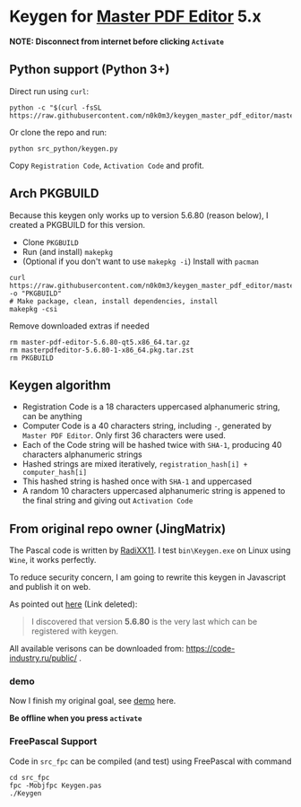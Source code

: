 # Keygen for [Master PDF Editor](https://code-industry.net/masterpdfeditor/) 5.x

**NOTE: Disconnect from internet before clicking `Activate`**

## Python support (Python 3+)
Direct run using `curl`:
```
python -c "$(curl -fsSL https://raw.githubusercontent.com/n0k0m3/keygen_master_pdf_editor/master/src_python/keygen.py)"
```
Or clone the repo and run:
```
python src_python/keygen.py
```
Copy `Registration Code`, `Activation Code` and profit.
## Arch PKGBUILD
Because this keygen only works up to version 5.6.80 (reason below), I created a PKGBUILD for this version.

- Clone `PKGBUILD`
- Run (and install) `makepkg`
- (Optional if you don't want to use `makepkg -i`) Install with `pacman`
```
curl https://raw.githubusercontent.com/n0k0m3/keygen_master_pdf_editor/master/PKGBUILD -o "PKGBUILD"
# Make package, clean, install dependencies, install
makepkg -csi
```
Remove downloaded extras if needed
```
rm master-pdf-editor-5.6.80-qt5.x86_64.tar.gz
rm masterpdfeditor-5.6.80-1-x86_64.pkg.tar.zst
rm PKGBUILD
```

## Keygen algorithm

- Registration Code is a 18 characters uppercased alphanumeric string, can be anything  
- Computer Code is a 40 characters string, including `-`, generated by `Master PDF Editor`. Only first 36 characters were used.
- Each of the Code string will be hashed twice with `SHA-1`, producing 40 characters alphanumeric strings
- Hashed strings are mixed iteratively, `registration_hash[i] + computer_hash[i]`
- This hashed string is hashed once with `SHA-1` and uppercased
- A random 10 characters uppercased alphanumeric string is appened to the final string and giving out `Activation Code`

## From original repo owner (JingMatrix)

The Pascal code is written by [RadiXX11](https://radixx11rce2.blogspot.com/p/source-code.html). I test `bin\Keygen.exe` on Linux using `Wine`, it works perfectly.

To reduce security concern, I am going to rewrite this keygen in Javascript and publish it on web.

As pointed out [here](https://aur.archlinux.org/packages/masterpdfeditor-libs-included/) (Link deleted):

> I discovered that version **5.6.80** is the very last which can be registered with keygen.

All available verisons can be downloaded from: https://code-industry.ru/public/ .

### demo

Now I finish my original goal, see [demo](https://jingmatrix.github.io/articles/writings/2019-12-21-Workflow/#writing-documents) here.

**Be offline when you press `activate`**

### FreePascal Support

Code in `src_fpc` can be compiled (and test) using FreePascal with command
```
cd src_fpc
fpc -Mobjfpc Keygen.pas
./Keygen
```
